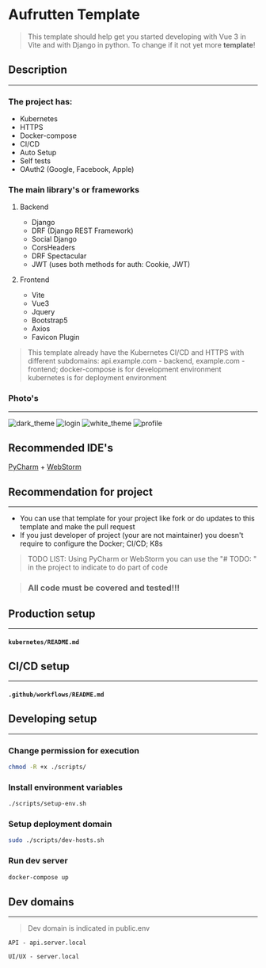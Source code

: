 # Aufrutten Template

> This template should help get you started developing with Vue 3 in Vite and with Django in python.
> To change if it not yet more **template**!

## Description

---
### The project has:

- Kubernetes
- HTTPS
- Docker-compose
- CI/CD
- Auto Setup
- Self tests
- OAuth2 (Google, Facebook, Apple)

### The main library's or frameworks

1. Backend

   - Django
   - DRF (Django REST Framework)
   - Social Django
   - CorsHeaders
   - DRF Spectacular
   - JWT (uses both methods for auth: Cookie, JWT)
2. Frontend

   - Vite
   - Vue3
   - Jquery
   - Bootstrap5
   - Axios
   - Favicon Plugin
    

> This template already have the Kubernetes CI/CD and HTTPS
> with different subdomains: 
> api.example.com - backend, 
> example.com - frontend;
> docker-compose is for development environment
> kubernetes is for deployment environment


### Photo's

---


![dark_theme](https://i.imgur.com/gNeFTvr.png)
![login](https://i.imgur.com/gfY8F8E.png)
![white_theme](https://i.imgur.com/dYLAI7d.png)
![profile](https://i.imgur.com/wE03tDZ.png)


## Recommended IDE's

[PyCharm](https://www.jetbrains.com/pycharm/) + [WebStorm](https://www.jetbrains.com/webstorm/)


## Recommendation for project 

---

- You can use that template for your project like fork
or do updates to this template and make the pull request
- If you just developer of project (your are not maintainer)
you doesn't require to configure the Docker; CI/CD; K8s

> TODO LIST: Using PyCharm or WebStorm you can use the "# TODO: " 
> in the project to indicate to do part of code 

> ### All code must be covered and tested!!!

## Production setup

---
#### `kubernetes/README.md`

## CI/CD setup

---
#### `.github/workflows/README.md`

## Developing setup

---
### Change permission for execution

```sh
chmod -R +x ./scripts/
```

### Install environment variables
```sh
./scripts/setup-env.sh
```

### Setup deployment domain

```sh
sudo ./scripts/dev-hosts.sh
```

### Run dev server

```sh
docker-compose up
```

## Dev domains

---

> Dev domain is indicated in public.env

```
API - api.server.local

UI/UX - server.local
```
 
